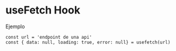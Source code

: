 # useFetch Hook


Ejemplo 


```
const url = 'endpoint de una api'
const { data: null, loading: true, error: null} = usefetch(url)

```